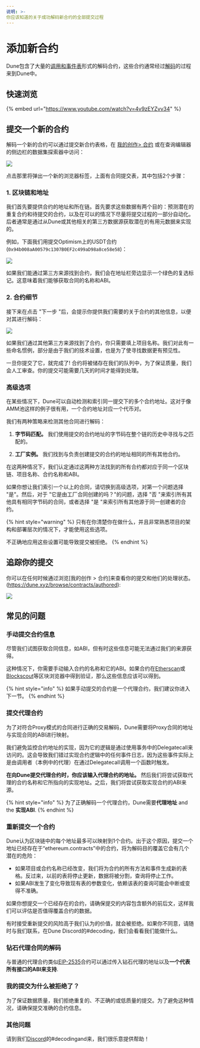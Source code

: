 ```yaml
---
说明: >-
你应该知道的关于成功解码新合约的全部提交过程
---
```


# 添加新合约

Dune包含了大量的[调用和事件表](../data-tables/data-tables/decoded-data.md#decoded-smart-contract-data)形式的解码合约，这些合约通常经过[解码](../data-tables/data-tables/decoded-data.md)的过程来到Dune中。

## 快速浏览

{% embed url="https://www.youtube.com/watch?v=4v9zEYZvv34" %}

## 提交一个新的合约

解码一个新的合约可以通过提交新合约表格，在 [我的创作> 合约](https://dune.xyz/browse/contracts/authored) 或在查询编辑器的侧边栏的数据集探索器中访问：

![](<../.gitbook/assets/Screen Shot 2022-01-03 at 15.46.22.png>)

点击那里将弹出一个新的浏览器标签，上面有合同提交表，其中包括2个步骤：

### 1. 区块链和地址

我们首先要提供合约的地址和所在链。首先要求这些数据有两个目的：预测潜在的重复合约和待提交的合约，以及在可以的情况下尽量将提交过程的一部分自动化。后者通常是通过从Dune或其他相关的第三方数据源获取潜在的有用元数据来实现的。

例如，下面我们用提交Optimism上的USDT合约 (`0x94b008aA00579c1307B0EF2c499aD98a8ce58e58`)：

![](<../.gitbook/assets/Screen Shot 2022-01-03 at 16.02.19.png>)

如果我们能通过第三方来源找到合约，我们会在地址栏旁边显示一个绿色的复选标记。这意味着我们能够获取合同的名称和ABI。&#x20;

### 2. 合约细节

接下来在点击 "下一步 "后，会提示你提供我们需要的关于合约的其他信息，以便对其进行解码：

![](<../.gitbook/assets/Screen Shot 2022-01-03 at 16.05.07.png>)

如果我们通过其他第三方来源找到了合约，你只需要填上项目名称。我们对此有一些命名惯例，部分是由于我们的技术设置，也是为了使寻找数据更有预见性。

一旦你提交了它，就完成了! 合约将被储存在我们的队列中，为了保证质量，我们会人工审查。你的提交可能需要几天的时间才能得到处理。

### 高级选项

在某些情况下，Dune可以自动检测和索引同一提交下的多个合约地址。这对于像AMM池这样的例子很有用，一个合约地址对应一个代币对。

我们有两种策略来检测其他合同进行解码：

1. **字节码匹配。** 我们使用提交的合约地址的字节码在整个链的历史中寻找与之匹配的。
   
2. **工厂实例。** 我们找到与负责创建提交的合约的地址相同的所有其他合约。

在这两种情况下，我们认定通过这两种方法找到的所有合约都对应于同一个区块链、项目名称、合约名称和ABI。

如果你想让我们索引一个以上的合同，请切换到高级选项，对第一个问题选择 "是"。然后，对于 "它是由工厂合同创建的吗？"的问题，选择 "否 "来索引所有其他具有相同字节码的合同，或者选择 "是 "来索引所有其他源于同一创建者的合约。

{% hint style="warning" %}
只有在你清楚你在做什么，并且非常熟悉项目的架构和部署层次的情况下，才能使用这些选项。&#x20;

不正确地应用这些设置可能导致提交被拒绝。
{% endhint %}

## 追踪你的提交

你可以在任何时候通过浏览[我的创作 > 合约]来查看你的提交和他们的处理状态。(https://dune.xyz/browse/contracts/authored):

![](<../.gitbook/assets/Screen Shot 2022-01-03 at 14.43.07.png>)

## 常见的问题

### 手动提交合约信息

尽管我们试图获取合同信息，如ABI，但有时这些信息可能无法通过我们的来源获得。&#x20;

这种情况下，你需要手动输入合约的名称和它的ABI。如果合约在[Etherscan](http://etherscan.io/)或[Blockscout](https://blockscout.com/)等区块浏览器中得到验证，那么这些信息应该可以得到。

{% hint style="info" %}
如果手动提交的合约是一个代理合约，我们建议你进入下一节。
{% endhint %}

### 提交代理合约

为了对符合Proxy模式的合同进行正确的交易解码，Dune需要将Proxy合同的地址与实现合同的ABI进行映射。&#x20;

我们避免监控合约地址的实现，因为它的逻辑是通过使用事务中的Delegatecall来访问的。这会导致我们错过实现合约逻辑中的任何事件日志，因为这些事件实际上是由调用者（本例中的代理）在通过Delegatecall调用一个函数时触发。

**在向Dune提交代理合约时，你应该输入代理合约的地址。** 然后我们将尝试获取代理的合约名称和它所指向的实现地址。之后，我们将尝试获取实现合约的ABI来源。

{% hint style="info" %}
为了正确解码一个代理合约，Dune需要**代理地址** and the **实现ABI**.
{% endhint %}

### 重新提交一个合约

Dune认为区块链中的每个地址最多可以映射到1个合约。出于这个原因，提交一个地址已经存在于“ethereum.contracts”中的合约，将为解码目的覆盖它会有几个潜在的危险：

* 如果项目或合约名称已经改变，我们将为合约的所有方法和事件生成新的表格。反过来，以前的表将停止更新，数据将被分割，查询将停止工作。
* 如果ABI发生了变化导致现有表的参数变化，依赖该表的查询可能会中断或变得不准确。

如果你想提交一个已经存在的合约，请确保提交的内容包含额外的前后文，这样我们可以评估是否值得覆盖合约的数据。&#x20;

有时接受重新提交的风险高于我们认为的价值，就会被拒绝。如果你不同意，请随时与我们联系，在Dune Discord的#decoding，我们会看看我们能做什么。

### 钻石代理合同的解码

与普通的代理合约类似[EIP-2535](https://eips.ethereum.org/EIPS/eip-2535)合约可以通过传入钻石代理的地址以及**一个代表所有接口的ABI来支持**.

### 我的提交为什么被拒绝了？

为了保证数据质量，我们拒绝重复的、不正确的或低质量的提交。为了避免这种情况，请确保提交准确的合约信息。

### 其他问题

请到我们[Discord](https://discord.gg/ErrzwBz)的#decodingand来，我们很乐意提供帮助！
